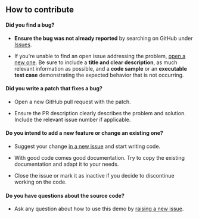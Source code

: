 ## How to contribute

#### **Did you find a bug?**

* **Ensure the bug was not already reported** by searching on GitHub under [Issues](https://github.com/dotunj/nexmo-slack-notification/issues).

* If you're unable to find an open issue addressing the problem, [open a new one](https://github.com/dotunj/nexmo-slack-notification/issues/new). Be sure to include a **title and clear description**, as much relevant information as possible, and a **code sample** or an **executable test case** demonstrating the expected behavior that is not occurring.

#### **Did you write a patch that fixes a bug?**

* Open a new GitHub pull request with the patch.

* Ensure the PR description clearly describes the problem and solution. Include the relevant issue number if applicable.

#### **Do you intend to add a new feature or change an existing one?**

* Suggest your change [in a new issue](https://github.com/dotunj/nexmo-slack-notification/issues/new) and start writing code.

* With good code comes good documentation. Try to copy the existing documentation and adapt it to your needs.

* Close the issue or mark it as inactive if you decide to discontinue working on the code.

#### **Do you have questions about the source code?**

* Ask any question about how to use this demo by [raising a new issue](https://github.com/dotunj/nexmo-slack-notification/issues/new).
